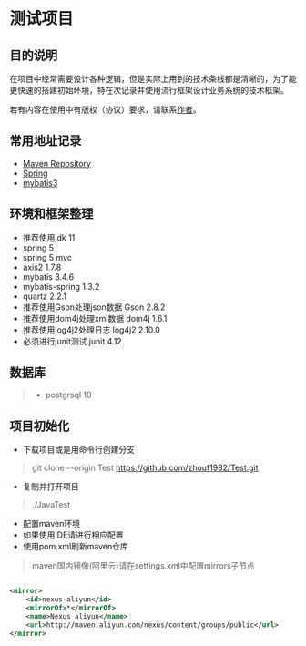 # 测试项目

## 目的说明
在项目中经常需要设计各种逻辑，但是实际上用到的技术条线都是清晰的，为了能更快速的搭建初始环境，特在次记录并使用流行框架设计业务系统的技术框架。

若有内容在使用中有版权（协议）要求，请联系[作者](mailto:zhouf1982@gmail.com)。

## 常用地址记录

- [Maven Repository](https://mvnrepository.com)
- [Spring](http://spring.io)
- [mybatis3](http://www.mybatis.org/mybatis-3/)


## 环境和框架整理

- 推荐使用jdk 11
- spring 5
- spring 5 mvc
- axis2 1.7.8
- mybatis 3.4.6
- mybatis-spring 1.3.2
- quartz 2.2.1
- 推荐使用Gson处理json数据 Gson 2.8.2
- 推荐使用dom4j处理xml数据 dom4j 1.6.1
- 推荐使用log4j2处理日志 log4j2 2.10.0
- 必须进行junit测试 junit 4.12

## 数据库

> - postgrsql 10

## 项目初始化

- 下载项目或是用命令行创建分支
> git clone --origin Test https://github.com/zhouf1982/Test.git
- 复制并打开项目
> ./JavaTest
- 配置maven环境
- 如果使用IDE请进行相应配置
- 使用pom.xml刷新maven仓库
> maven国内镜像(阿里云)请在settings.xml中配置mirrors子节点
``` xml

<mirror>
    <id>nexus-aliyun</id>
    <mirrorOf>*</mirrorOf>
    <name>Nexus aliyun</name>
    <url>http://maven.aliyun.com/nexus/content/groups/public</url>
</mirror>

```

